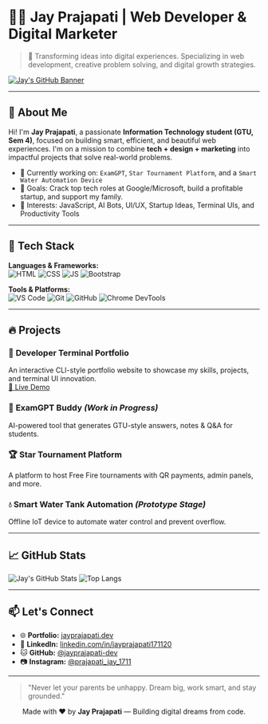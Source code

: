 # 👨‍💻 Jay Prajapati | Web Developer & Digital Marketer

> 🚀 Transforming ideas into digital experiences. Specializing in web development, creative problem solving, and digital growth strategies.

[![Jay's GitHub Banner](https://raw.githubusercontent.com/jayprajapati-dev/jayprajapati-dev.github.io/main/images/preview.png)](https://jayprajapati-dev.github.io)

---

## 💼 About Me

Hi! I'm **Jay Prajapati**, a passionate **Information Technology student (GTU, Sem 4)**, focused on building smart, efficient, and beautiful web experiences. I'm on a mission to combine **tech + design + marketing** into impactful projects that solve real-world problems.

- 🔭 Currently working on: `ExamGPT`, `Star Tournament Platform`, and a `Smart Water Automation Device`
- 🎯 Goals: Crack top tech roles at Google/Microsoft, build a profitable startup, and support my family.
- 🧠 Interests: JavaScript, AI Bots, UI/UX, Startup Ideas, Terminal UIs, and Productivity Tools

---

## 🚀 Tech Stack

**Languages & Frameworks:**  
![HTML](https://img.shields.io/badge/-HTML5-E34F26?logo=html5&logoColor=white)
![CSS](https://img.shields.io/badge/-CSS3-1572B6?logo=css3&logoColor=white)
![JS](https://img.shields.io/badge/-JavaScript-F7DF1E?logo=javascript&logoColor=black)
![Bootstrap](https://img.shields.io/badge/-Bootstrap-7952B3?logo=bootstrap&logoColor=white)

**Tools & Platforms:**  
![VS Code](https://img.shields.io/badge/-VSCode-007ACC?logo=visual-studio-code&logoColor=white)
![Git](https://img.shields.io/badge/-Git-F05032?logo=git&logoColor=white)
![GitHub](https://img.shields.io/badge/-GitHub-181717?logo=github&logoColor=white)
![Chrome DevTools](https://img.shields.io/badge/-DevTools-4285F4?logo=google-chrome&logoColor=white)

---

## 🔥 Projects

### 🎯 **Developer Terminal Portfolio**
An interactive CLI-style portfolio website to showcase my skills, projects, and terminal UI innovation.  
[🔗 Live Demo](https://jayprajapati-dev.github.io)

### 🧠 **ExamGPT Buddy** *(Work in Progress)*
AI-powered tool that generates GTU-style answers, notes & Q&A for students.

### 🏆 **Star Tournament Platform**
A platform to host Free Fire tournaments with QR payments, admin panels, and more.

### 💧 **Smart Water Tank Automation** *(Prototype Stage)*
Offline IoT device to automate water control and prevent overflow.

---

## 📈 GitHub Stats

![Jay's GitHub Stats](https://github-readme-stats.vercel.app/api?username=jayprajapati-dev&show_icons=true&theme=radical)
![Top Langs](https://github-readme-stats.vercel.app/api/top-langs/?username=jayprajapati-dev&layout=compact&theme=radical)

---

## 📫 Let's Connect

- 🌐 **Portfolio:** [jayprajapati.dev](https://jayprajapati-dev.github.io)  
- 💼 **LinkedIn:** [linkedin.com/in/jayprajapati171120](https://linkedin.com/in/jayprajapati171120)  
- 🐱 **GitHub:** [@jayprajapati-dev](https://github.com/jayprajapati-dev)  
- 📷 **Instagram:** [@prajapati_jay_1711](https://instagram.com/prajapati_jay_1711)

---

> "Never let your parents be unhappy. Dream big, work smart, and stay grounded."

<div align="center">
  Made with ❤️ by <strong>Jay Prajapati</strong> — Building digital dreams from code.
</div>
